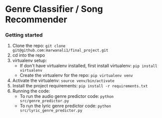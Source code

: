 # Genre Classifier / Song Recommender

### Getting started

1. Clone the repo: `git clone git@github.com:marwanali1/final_project.git`
2. cd into the repo
3. virtualenv setup:
    * If don't have virtualenv installed, first install virtualenv: `pip install virtualenv`
    * Create the virtualenv for the repo: `pip virtualenv venv`
4. Activate the virtualenv: `source venv/bin/activate`
5. Install the project requirements: `pip install -r requirements.txt`
6. Running the code:
    * To run the audio genre predictor code: `python src/genre_predictor.py`
    * To run the lyric genre predictor code: `python src/lyric_genre_predictor.py`